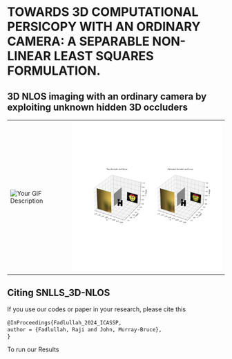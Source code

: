 # TOWARDS 3D COMPUTATIONAL PERSICOPY WITH AN ORDINARY CAMERA: A SEPARABLE NON-LINEAR LEAST SQUARES FORMULATION.
## 3D NLOS imaging with an ordinary camera by exploiting unknown hidden 3D occluders

<table>
  <tr>
    <!-- GIF -->
    <td>
      <img src="SNLLS/results/real_results.gif" alt="Your GIF Description" width="500"/>
    </td>
    <!-- Image -->
    <td>
      <img src="SNLLS/results/ADM_Estimated_1.jpg" alt="Your Image Description" width="500"/>
    </td>
  </tr>
</table>


## Citing SNLLS_3D-NLOS
If you use our codes or paper in your research, please cite this
```
@InProceedings{Fadlullah_2024_ICASSP,
author = {Fadlullah, Raji and John, Murray-Bruce},
}
```

To run our Results